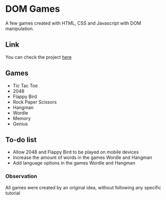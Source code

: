 # DOM Games
A few games created with HTML, CSS and Javascript with DOM manipulation.

## Link
You can check the project [here](https://domgames-renatomcc.netlify.app)

## Games
* Tic Tac Toe
* 2048
* Flappy Bird
* Rock Paper Scissors
* Hangman
* Wordle
* Memory
* Genius

## To-do list
* Allow 2048 and Flappy Bird to be played on mobile devices
* Increase the amount of words in the games Wordle and Hangman
* Add language options in the games Wordle and Hangman

### Observation
All games were created by an original idea, without following any specific tutorial

